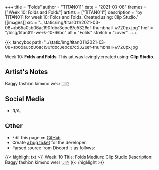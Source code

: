 +++
title =       "Folds"
author =      "TITAN011"
date =        "2021-03-08"
themes =      ["Week 10: Folds and Folds"]
artists =     ["TITAN011"]
description = "by TITAN011 for week 10: Folds and Folds. Created using: Clip Studio."
[[images]]
              src = "../static/img/titan011/2021-03-08+ab65a0bb06ac190fdbc3ebc87c5326ef-thumbnail-w720px.jpg"
              href = "/blog/titan011-week-10-66bc"
              alt = "Folds"
              stretch = "cover"
+++


{{< fancybox path="../static/img/titan011/2021-03-08+ab65a0bb06ac190fdbc3ebc87c5326ef-thumbnail-w720px.jpg

Week 10: **Folds and Folds**. This art was lovingly created using: **Clip Studio**.

## Artist's Notes

Baggy fashion kimono wear 🇯🇵

## Social Media

- N/A.

## Other

- Edit this page on [GitHub](https://github.com/teaminkling/web-refresh/edit/main/content/blog/titan011-week-10-66bc.md).
- Create [a bug ticket](https://github.com/teaminkling/web-refresh/issues/new?assignees=&labels=bug&template=problem-report.md&title=) for the developer.
- Parsed source from Discord is as follows:

{{< highlight txt >}}
Week: 10 
Title: Folds
Medium: Clip Studio
Description: Baggy fashion kimono wear 🇯🇵
{{< /highlight >}}